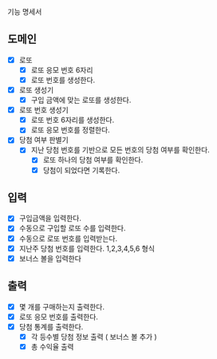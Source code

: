 기능 명세서

## 도메인
- [x] 로또
  - [x] 로또 응모 번호 6자리
  - [x] 로또 번호를 생성한다.
- [x] 로또 생성기
  - [x] 구입 금액에 맞는 로또를 생성한다.
- [x] 로또 번호 생성기
  - [x] 로또 번호 6자리를 생성한다.
  - [x] 로또 응모 번호를 정렬한다.
- [x] 당첨 여부 판별기
  - [x] 지난 당첨 번호를 기반으로 모든 번호의 당첨 여부를 확인한다.
    - [x] 로또 하나의 당첨 여부를 확인한다.
    - [x] 당첨이 되었다면 기록한다.
## 입력
- [x] 구입금액을 입력한다.
- [x] 수동으로 구입할 로또 수를 입력한다.
- [x] 수동으로 로또 번호를 입력받는다.
- [x] 지난주 당첨 번호를 입력한다. 1,2,3,4,5,6 형식
- [x] 보너스 볼을 입력한다
## 출력
- [x] 몇 개를 구매하는지 출력한다.
- [x] 로또 응모 번호를 출력한다.
- [x] 당첨 통계를 출력한다.
  - [x] 각 등수별 당첨 정보 출력 ( 보너스 볼 추가 )
  - [x] 총 수익율 출력